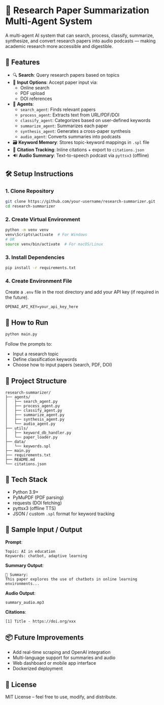 # 🧠 Research Paper Summarization Multi-Agent System

A multi-agent AI system that can search, process, classify, summarize, synthesize, and convert research papers into audio podcasts — making academic research more accessible and digestible.

## 🚀 Features

- 🔍 **Search**: Query research papers based on topics
- 📎 **Input Options**: Accept paper input via:
  - Online search
  - PDF upload
  - DOI references
- 🧠 **Agents**:
  - `search_agent`: Finds relevant papers
  - `process_agent`: Extracts text from URL/PDF/DOI
  - `classify_agent`: Categorizes based on user-defined keywords
  - `summarize_agent`: Summarizes each paper
  - `synthesis_agent`: Generates a cross-paper synthesis
  - `audio_agent`: Converts summaries into podcasts
- 🗃️ **Keyword Memory**: Stores topic-keyword mappings in `.spl` file
- 🔗 **Citation Tracking**: Inline citations + export to `citations.json`
- 🔊 **Audio Summary**: Text-to-speech podcast via `pyttsx3` (offline)

## 🛠️ Setup Instructions

### 1. Clone Repository

```bash
git clone https://github.com/your-username/research-summarizer.git
cd research-summarizer
```

### 2. Create Virtual Environment

```bash
python -m venv venv
venv\Scripts\activate  # For Windows
# OR
source venv/bin/activate  # For macOS/Linux
```

### 3. Install Dependencies

```bash
pip install -r requirements.txt
```

### 4. Create Environment File

Create a `.env` file in the root directory and add your API key (if required in the future).

```env
OPENAI_API_KEY=your_api_key_here
```

## 🧪 How to Run

```bash
python main.py
```

Follow the prompts to:
- Input a research topic
- Define classification keywords
- Choose how to input papers (search, PDF, DOI)

## 📁 Project Structure

```
research-summarizer/
├── agents/
│   ├── search_agent.py
│   ├── process_agent.py
│   ├── classify_agent.py
│   ├── summarize_agent.py
│   ├── synthesis_agent.py
│   └── audio_agent.py
├── utils/
│   ├── keyword_db_handler.py
│   └── paper_loader.py
├── data/
│   └── keywords.spl
├── main.py
├── requirements.txt
├── README.md
└── citations.json
```

## 🧠 Tech Stack

- Python 3.9+
- PyMuPDF (PDF parsing)
- requests (DOI fetching)
- pyttsx3 (offline TTS)
- JSON / custom `.spl` format for keyword tracking

## 📎 Sample Input / Output

**Prompt**:
```
Topic: AI in education
Keywords: chatbot, adaptive learning
```

**Summary Output**:
```
📄 Summary:
This paper explores the use of chatbots in online learning environments...
```

**Audio Output**:
```
summary_audio.mp3
```

**Citations**:
```
[1] Title - https://doi.org/xxx
```

## 📦 Future Improvements

- Add real-time scraping and OpenAI integration
- Multi-language support for summaries and audio
- Web dashboard or mobile app interface
- Dockerized deployment

## 📜 License

MIT License – feel free to use, modify, and distribute.